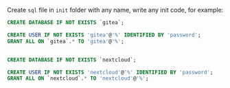 Create `sql` file in `init` folder with any name, write any init code, for example:
```sql
CREATE DATABASE IF NOT EXISTS `gitea`;

CREATE USER IF NOT EXISTS 'gitea'@'%' IDENTIFIED BY 'password';
GRANT ALL ON `gitea`.* TO 'gitea'@'%';


CREATE DATABASE IF NOT EXISTS `nextcloud`;

CREATE USER IF NOT EXISTS 'nextcloud'@'%' IDENTIFIED BY 'password';
GRANT ALL ON `nextcloud`.* TO 'nextcloud'@'%';
```
